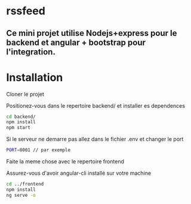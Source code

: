 # rssfeed

## Ce mini projet utilise Nodejs+express pour le backend et angular + bootstrap pour l'integration.

# Installation
Cloner le projet

Positionez-vous dans le repertoire backend/ et installer es dependences

```bash
cd backend/
npm install
npm start
```
Si le serveur ne demarre pas allez dans le fichier .env et changer le port

```bash
PORT=8001 // par exemple
```

Faite la meme chose avec le repertoire frontend

Assurez-vous d'avoir angular-cli installé sur votre machine

```bash
cd ../frontend
npm install
ng serve -o
```

